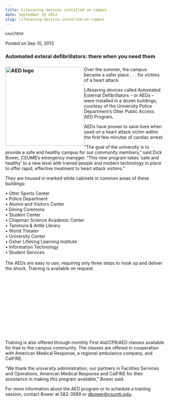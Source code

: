 ```yaml
---
title: Lifesaving devices installed on campus
date: September 10 2013
slug: lifesaving-devices-installed-on-campus
---
```


`html`html

<span class="date">Posted on Sep 10, 2013 </span>

<h3>Automated exteral defibrillators: there when you need them</h3>
<h3><img alt="AED logo" src="https://news.csumb.edu/sites/default/files/65/attachments/news/images/aed_logo.jpg" style="float:left; width:250px; height:250px"/></h3>
<p>Over the summer, the campus became a safer place . . . for
victims of a heart attack.</p>
<p>Lifesaving devices called Automated External Defibrillators &#x2013; or
AEDs &#x2013; were installed in a dozen buildings, courtesy of the
University Police Department&#x2019;s Otter Public Access AED Program.</p>
<p>AEDs have proven to save lives when used on a heart attack
victim within the first few minutes of cardiac arrest.</p>
<p>&#x201C;The goal of the university is to provide a safe and healthy
campus for our community members,&#x201D; said Dick Bower, CSUMB&#x2019;s
emergency manager. &#x201C;This new program takes &#x2018;safe and healthy&#x2019; to a
new level with trained people and modern technology in place to
offer rapid, effective treatment to heart attack victims.&#x201D;</p>
<p>They are housed in marked white cabinets in common areas of
these buildings:</p>
<p>&#x2022; Otter Sports Center<br>
&#x2022; Police Department<br>
&#x2022; Alumni and Visitors Center<br>
&#x2022; Dining Commons<br>
&#x2022; Student Center<br>
&#x2022; Chapman Science Academic Center<br>
&#x2022; Tanimura &amp; Antle Library<br>
&#x2022; World Theater<br>
&#x2022; University Center<br>
&#x2022; Osher Lifelong Learning Institute<br>
&#x2022; Information Technology<br>
&#x2022; Student Services<br>
<br>
The AEDs are easy to use, requiring only three steps to hook up and
deliver the shock. Training is available on request.</br></br></br></br></br></br></br></br></br></br></br></br></br></p>
<p>Training is also offered through monthly First Aid/CPR/AED
classes available for free to the campus community. The classes are
offered in cooperation with American Medical Response, a regional
ambulance company, and CalFIRE.</p>
<p>&#x201C;We thank the university administration, our partners in
Facilities Services and Operations, American Medical Response and
CalFIRE for their assistance in making this program available,&#x201D;
Bower said.</p>
<p>For more information about the AED program or to schedule a
training session, contact Bower at 582-3589 or <a href="mailto:dbower@csumb.edu">dbower@csumb.edu</a>.</p>
<p><br>
&#xA0;</br></p>

 

 
